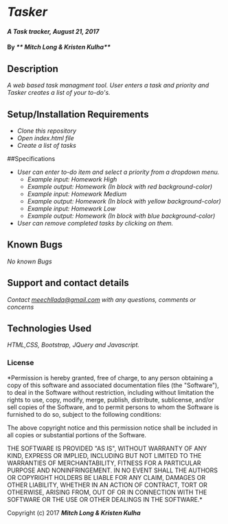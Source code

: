# _Tasker_

#### _A Task tracker, August 21, 2017_

#### By _** Mitch Long & Kristen Kulha**_

## Description

_A web based task managment tool. User enters a task and priority and Tasker creates a list of your to-do's._

## Setup/Installation Requirements

* _Clone this repository_
* _Open index.html file_
* _Create a list of tasks_

##Specifications
* _User can enter to-do item and select a priority from a dropdown menu._
  * _Example input: Homework High_
  * _Example output: Homework (In block with red background-color)_
  * _Example input: Homework Medium_
  * _Example output: Homework (In block with yellow background-color)_
  * _Example input: Homework Low_
  * _Example output: Homework (In block with blue background-color)_
* _User can remove completed tasks by clicking on them._
  



## Known Bugs

_No known Bugs_

## Support and contact details

_Contact meechllada@gmail.com with any questions, comments or concerns_

## Technologies Used

_HTML,CSS, Bootstrap, JQuery and Javascript._

### License

*Permission is hereby granted, free of charge, to any person obtaining a copy of this software and associated documentation files (the "Software"), to deal in the Software without restriction, including without limitation the rights to use, copy, modify, merge, publish, distribute, sublicense, and/or sell copies of the Software, and to permit persons to whom the Software is furnished to do so, subject to the following conditions:

The above copyright notice and this permission notice shall be included in all copies or substantial portions of the Software.

THE SOFTWARE IS PROVIDED "AS IS", WITHOUT WARRANTY OF ANY KIND, EXPRESS OR IMPLIED, INCLUDING BUT NOT LIMITED TO THE WARRANTIES OF MERCHANTABILITY, FITNESS FOR A PARTICULAR PURPOSE AND NONINFRINGEMENT. IN NO EVENT SHALL THE AUTHORS OR COPYRIGHT HOLDERS BE LIABLE FOR ANY CLAIM, DAMAGES OR OTHER LIABILITY, WHETHER IN AN ACTION OF CONTRACT, TORT OR OTHERWISE, ARISING FROM, OUT OF OR IN CONNECTION WITH THE SOFTWARE OR THE USE OR OTHER DEALINGS IN THE SOFTWARE.*

Copyright (c) 2017 **_Mitch Long & Kristen Kulha_**
